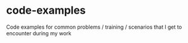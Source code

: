 # code-examples
Code examples for common problems / training / scenarios that I get to encounter during my work
